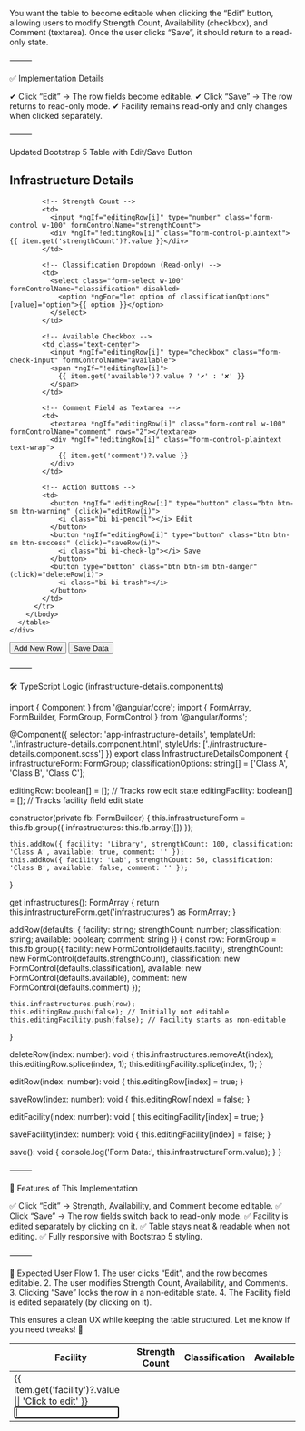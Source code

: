 You want the table to become editable when clicking the “Edit” button, allowing users to modify Strength Count, Availability (checkbox), and Comment (textarea). Once the user clicks “Save”, it should return to a read-only state.

⸻

✅ Implementation Details

✔ Click “Edit” → The row fields become editable.
✔ Click “Save” → The row returns to read-only mode.
✔ Facility remains read-only and only changes when clicked separately.

⸻

Updated Bootstrap 5 Table with Edit/Save Button

<div class="container mt-4">
  <h2 class="mb-3">Infrastructure Details</h2>

  <form [formGroup]="infrastructureForm">
    <div class="table-responsive">
      <table class="table table-bordered table-striped align-middle">
        <thead class="table-dark">
          <tr>
            <th style="min-width: 200px;">Facility</th>
            <th class="w-15">Strength Count</th>
            <th class="w-20">Classification</th>
            <th class="text-center w-10">Available</th>
            <th class="w-25">Comment</th>
            <th class="w-15">Actions</th>
          </tr>
        </thead>
        <tbody>
          <tr *ngFor="let item of infrastructures.controls; let i = index" [formGroup]="item">
            <!-- Facility (Read-only, Editable Separately) -->
            <td>
              <div (click)="editFacility(i)" *ngIf="!editingFacility[i]" class="form-control-plaintext text-wrap">
                {{ item.get('facility')?.value || 'Click to edit' }}
              </div>
              <input *ngIf="editingFacility[i]" type="text" class="form-control w-100" formControlName="facility" 
                     (blur)="saveFacility(i)" autofocus>
            </td>

            <!-- Strength Count -->
            <td>
              <input *ngIf="editingRow[i]" type="number" class="form-control w-100" formControlName="strengthCount">
              <div *ngIf="!editingRow[i]" class="form-control-plaintext">{{ item.get('strengthCount')?.value }}</div>
            </td>

            <!-- Classification Dropdown (Read-only) -->
            <td>
              <select class="form-select w-100" formControlName="classification" disabled>
                <option *ngFor="let option of classificationOptions" [value]="option">{{ option }}</option>
              </select>
            </td>

            <!-- Available Checkbox -->
            <td class="text-center">
              <input *ngIf="editingRow[i]" type="checkbox" class="form-check-input" formControlName="available">
              <span *ngIf="!editingRow[i]">
                {{ item.get('available')?.value ? '✔' : '✘' }}
              </span>
            </td>

            <!-- Comment Field as Textarea -->
            <td>
              <textarea *ngIf="editingRow[i]" class="form-control w-100" formControlName="comment" rows="2"></textarea>
              <div *ngIf="!editingRow[i]" class="form-control-plaintext text-wrap">
                {{ item.get('comment')?.value }}
              </div>
            </td>

            <!-- Action Buttons -->
            <td>
              <button *ngIf="!editingRow[i]" type="button" class="btn btn-sm btn-warning" (click)="editRow(i)">
                <i class="bi bi-pencil"></i> Edit
              </button>
              <button *ngIf="editingRow[i]" type="button" class="btn btn-sm btn-success" (click)="saveRow(i)">
                <i class="bi bi-check-lg"></i> Save
              </button>
              <button type="button" class="btn btn-sm btn-danger" (click)="deleteRow(i)">
                <i class="bi bi-trash"></i>
              </button>
            </td>
          </tr>
        </tbody>
      </table>
    </div>
  </form>

  <!-- Add Row & Save All Button -->
  <div class="mt-3 d-flex gap-2">
    <button class="btn btn-success" (click)="addRow()">
      <i class="bi bi-plus-lg"></i> Add New Row
    </button>
    <button class="btn btn-primary" (click)="save()">
      <i class="bi bi-save"></i> Save Data
    </button>
  </div>
</div>



⸻

🛠 TypeScript Logic (infrastructure-details.component.ts)

import { Component } from '@angular/core';
import { FormArray, FormBuilder, FormGroup, FormControl } from '@angular/forms';

@Component({
  selector: 'app-infrastructure-details',
  templateUrl: './infrastructure-details.component.html',
  styleUrls: ['./infrastructure-details.component.scss']
})
export class InfrastructureDetailsComponent {
  infrastructureForm: FormGroup;
  classificationOptions: string[] = ['Class A', 'Class B', 'Class C'];
  
  editingRow: boolean[] = []; // Tracks row edit state
  editingFacility: boolean[] = []; // Tracks facility field edit state

  constructor(private fb: FormBuilder) {
    this.infrastructureForm = this.fb.group({
      infrastructures: this.fb.array<FormGroup>([])
    });

    this.addRow({ facility: 'Library', strengthCount: 100, classification: 'Class A', available: true, comment: '' });
    this.addRow({ facility: 'Lab', strengthCount: 50, classification: 'Class B', available: false, comment: '' });
  }

  get infrastructures(): FormArray<FormGroup> {
    return this.infrastructureForm.get('infrastructures') as FormArray<FormGroup>;
  }

  addRow(defaults: { facility: string; strengthCount: number; classification: string; available: boolean; comment: string }) {
    const row: FormGroup = this.fb.group({
      facility: new FormControl(defaults.facility),
      strengthCount: new FormControl(defaults.strengthCount),
      classification: new FormControl(defaults.classification),
      available: new FormControl(defaults.available),
      comment: new FormControl(defaults.comment)
    });

    this.infrastructures.push(row);
    this.editingRow.push(false); // Initially not editable
    this.editingFacility.push(false); // Facility starts as non-editable
  }

  deleteRow(index: number): void {
    this.infrastructures.removeAt(index);
    this.editingRow.splice(index, 1);
    this.editingFacility.splice(index, 1);
  }

  editRow(index: number): void {
    this.editingRow[index] = true;
  }

  saveRow(index: number): void {
    this.editingRow[index] = false;
  }

  editFacility(index: number): void {
    this.editingFacility[index] = true;
  }

  saveFacility(index: number): void {
    this.editingFacility[index] = false;
  }

  save(): void {
    console.log('Form Data:', this.infrastructureForm.value);
  }
}



⸻

🔹 Features of This Implementation

✅ Click “Edit” → Strength, Availability, and Comment become editable.
✅ Click “Save” → The row fields switch back to read-only mode.
✅ Facility is edited separately by clicking on it.
✅ Table stays neat & readable when not editing.
✅ Fully responsive with Bootstrap 5 styling.

⸻

📌 Expected User Flow
	1.	The user clicks “Edit”, and the row becomes editable.
	2.	The user modifies Strength Count, Availability, and Comments.
	3.	Clicking “Save” locks the row in a non-editable state.
	4.	The Facility field is edited separately (by clicking on it).

This ensures a clean UX while keeping the table structured. Let me know if you need tweaks! 🚀